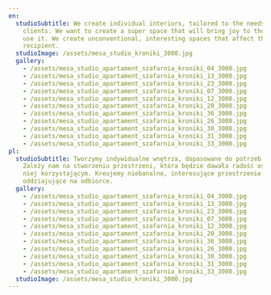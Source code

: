 ```yaml
---
en:
  studioSubtitle: We create individual interiors, tailored to the needs of our
    clients. We want to create a super space that will bring joy to those who
    use it. We create unconventional, interesting spaces that affect the
    recipient.
  studioImage: /assets/mesa_studio_kroniki_3000.jpg
  gallery:
    - /assets/mesa_studio_apartament_szafarnia_kroniki_04_3000.jpg
    - /assets/mesa_studio_apartament_szafarnia_kroniki_13_3000.jpg
    - /assets/mesa_studio_apartament_szafarnia_kroniki_23_3000.jpg
    - /assets/mesa_studio_apartament_szafarnia_kroniki_07_3000.jpg
    - /assets/mesa_studio_apartament_szafarnia_kroniki_12_3000.jpg
    - /assets/mesa_studio_apartament_szafarnia_kroniki_20_3000.jpg
    - /assets/mesa_studio_apartament_szafarnia_kroniki_36_3000.jpg
    - /assets/mesa_studio_apartament_szafarnia_kroniki_26_3000.jpg
    - /assets/mesa_studio_apartament_szafarnia_kroniki_30_3000.jpg
    - /assets/mesa_studio_apartament_szafarnia_kroniki_31_3000.jpg
    - /assets/mesa_studio_apartament_szafarnia_kroniki_33_3000.jpg
pl:
  studioSubtitle: Tworzymy indywidualne wnętrza, dopasowane do potrzeb klientów.
    Zależy nam na stworzeniu przestrzeni, która będzie dawała radość osobom z
    niej korzystającym. Kreujemy niebanalne, interesujące przestrzenie
    oddziajujące na odbiorce.
  gallery:
    - /assets/mesa_studio_apartament_szafarnia_kroniki_04_3000.jpg
    - /assets/mesa_studio_apartament_szafarnia_kroniki_13_3000.jpg
    - /assets/mesa_studio_apartament_szafarnia_kroniki_23_3000.jpg
    - /assets/mesa_studio_apartament_szafarnia_kroniki_07_3000.jpg
    - /assets/mesa_studio_apartament_szafarnia_kroniki_12_3000.jpg
    - /assets/mesa_studio_apartament_szafarnia_kroniki_20_3000.jpg
    - /assets/mesa_studio_apartament_szafarnia_kroniki_36_3000.jpg
    - /assets/mesa_studio_apartament_szafarnia_kroniki_26_3000.jpg
    - /assets/mesa_studio_apartament_szafarnia_kroniki_30_3000.jpg
    - /assets/mesa_studio_apartament_szafarnia_kroniki_31_3000.jpg
    - /assets/mesa_studio_apartament_szafarnia_kroniki_33_3000.jpg
  studioImage: /assets/mesa_studio_kroniki_3000.jpg
---
```

